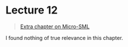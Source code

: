 # Lecture 12

> [Extra chapter on Micro-SML](https://learnit.itu.dk/pluginfile.php/194545/course/section/95523/hallenberg-sestoft-plc-2nd-chap13-14.pdf)

I found nothing of true relevance in this chapter.